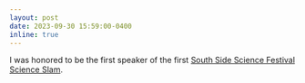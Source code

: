 ```yaml
---
layout: post
date: 2023-09-30 15:59:00-0400
inline: true
---
```


I was honored to be the first speaker of the first [South Side Science Festival Science Slam](https://southsidescience.event.uchicago.edu/science-slam/). 